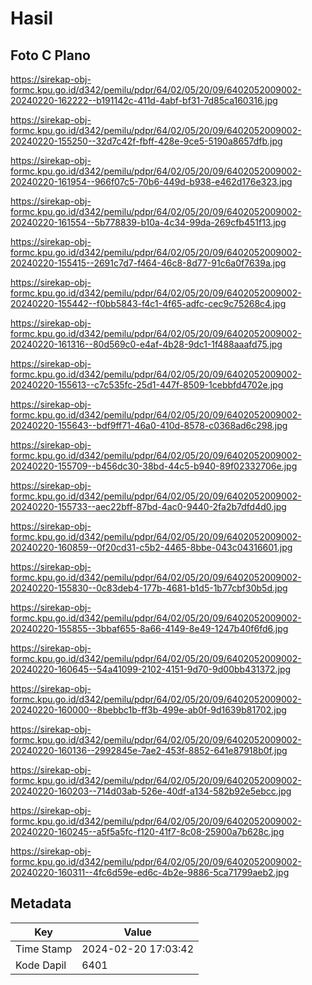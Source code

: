 # Hasil

## Foto C Plano

https://sirekap-obj-formc.kpu.go.id/d342/pemilu/pdpr/64/02/05/20/09/6402052009002-20240220-162222--b191142c-411d-4abf-bf31-7d85ca160316.jpg

https://sirekap-obj-formc.kpu.go.id/d342/pemilu/pdpr/64/02/05/20/09/6402052009002-20240220-155250--32d7c42f-fbff-428e-9ce5-5190a8657dfb.jpg

https://sirekap-obj-formc.kpu.go.id/d342/pemilu/pdpr/64/02/05/20/09/6402052009002-20240220-161954--966f07c5-70b6-449d-b938-e462d176e323.jpg

https://sirekap-obj-formc.kpu.go.id/d342/pemilu/pdpr/64/02/05/20/09/6402052009002-20240220-161554--5b778839-b10a-4c34-99da-269cfb451f13.jpg

https://sirekap-obj-formc.kpu.go.id/d342/pemilu/pdpr/64/02/05/20/09/6402052009002-20240220-155415--2691c7d7-f464-46c8-8d77-91c6a0f7639a.jpg

https://sirekap-obj-formc.kpu.go.id/d342/pemilu/pdpr/64/02/05/20/09/6402052009002-20240220-155442--f0bb5843-f4c1-4f65-adfc-cec9c75268c4.jpg

https://sirekap-obj-formc.kpu.go.id/d342/pemilu/pdpr/64/02/05/20/09/6402052009002-20240220-161316--80d569c0-e4af-4b28-9dc1-1f488aaafd75.jpg

https://sirekap-obj-formc.kpu.go.id/d342/pemilu/pdpr/64/02/05/20/09/6402052009002-20240220-155613--c7c535fc-25d1-447f-8509-1cebbfd4702e.jpg

https://sirekap-obj-formc.kpu.go.id/d342/pemilu/pdpr/64/02/05/20/09/6402052009002-20240220-155643--bdf9ff71-46a0-410d-8578-c0368ad6c298.jpg

https://sirekap-obj-formc.kpu.go.id/d342/pemilu/pdpr/64/02/05/20/09/6402052009002-20240220-155709--b456dc30-38bd-44c5-b940-89f02332706e.jpg

https://sirekap-obj-formc.kpu.go.id/d342/pemilu/pdpr/64/02/05/20/09/6402052009002-20240220-155733--aec22bff-87bd-4ac0-9440-2fa2b7dfd4d0.jpg

https://sirekap-obj-formc.kpu.go.id/d342/pemilu/pdpr/64/02/05/20/09/6402052009002-20240220-160859--0f20cd31-c5b2-4465-8bbe-043c04316601.jpg

https://sirekap-obj-formc.kpu.go.id/d342/pemilu/pdpr/64/02/05/20/09/6402052009002-20240220-155830--0c83deb4-177b-4681-b1d5-1b77cbf30b5d.jpg

https://sirekap-obj-formc.kpu.go.id/d342/pemilu/pdpr/64/02/05/20/09/6402052009002-20240220-155855--3bbaf655-8a66-4149-8e49-1247b40f6fd6.jpg

https://sirekap-obj-formc.kpu.go.id/d342/pemilu/pdpr/64/02/05/20/09/6402052009002-20240220-160645--54a41099-2102-4151-9d70-9d00bb431372.jpg

https://sirekap-obj-formc.kpu.go.id/d342/pemilu/pdpr/64/02/05/20/09/6402052009002-20240220-160000--8bebbc1b-ff3b-499e-ab0f-9d1639b81702.jpg

https://sirekap-obj-formc.kpu.go.id/d342/pemilu/pdpr/64/02/05/20/09/6402052009002-20240220-160136--2992845e-7ae2-453f-8852-641e87918b0f.jpg

https://sirekap-obj-formc.kpu.go.id/d342/pemilu/pdpr/64/02/05/20/09/6402052009002-20240220-160203--714d03ab-526e-40df-a134-582b92e5ebcc.jpg

https://sirekap-obj-formc.kpu.go.id/d342/pemilu/pdpr/64/02/05/20/09/6402052009002-20240220-160245--a5f5a5fc-f120-41f7-8c08-25900a7b628c.jpg

https://sirekap-obj-formc.kpu.go.id/d342/pemilu/pdpr/64/02/05/20/09/6402052009002-20240220-160311--4fc6d59e-ed6c-4b2e-9886-5ca71799aeb2.jpg


## Metadata

| Key        | Value               |
| ---------- | ------------------- |
| Time Stamp | 2024-02-20 17:03:42 |
| Kode Dapil | 6401                |



